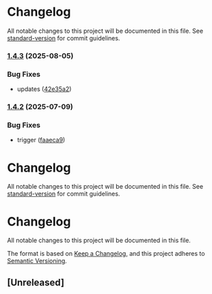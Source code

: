 # Changelog

All notable changes to this project will be documented in this file. See [standard-version](https://github.com/conventional-changelog/standard-version) for commit guidelines.

### [1.4.3](https://github.com/davidbrooksio/cwf-lite/compare/v1.4.2...v1.4.3) (2025-08-05)


### Bug Fixes

* updates ([42e35a2](https://github.com/davidbrooksio/cwf-lite/commit/42e35a233698fa18953ec8dc0984138c30c5a9bc))

### [1.4.2](https://github.com/davidbrooksio/cwf-lite/compare/v1.4.1...v1.4.2) (2025-07-09)


### Bug Fixes

* trigger ([faaeca9](https://github.com/davidbrooksio/cwf-lite/commit/faaeca99536e087f35ff68ba14ba7e538e4b2a39))

# Changelog

All notable changes to this project will be documented in this file. See [standard-version](https://github.com/conventional-changelog/standard-version) for commit guidelines.

# Changelog

All notable changes to this project will be documented in this file.

The format is based on [Keep a Changelog](https://keepachangelog.com/en/1.0.0/),
and this project adheres to [Semantic Versioning](https://semver.org/spec/v2.0.0.html).

## [Unreleased]
